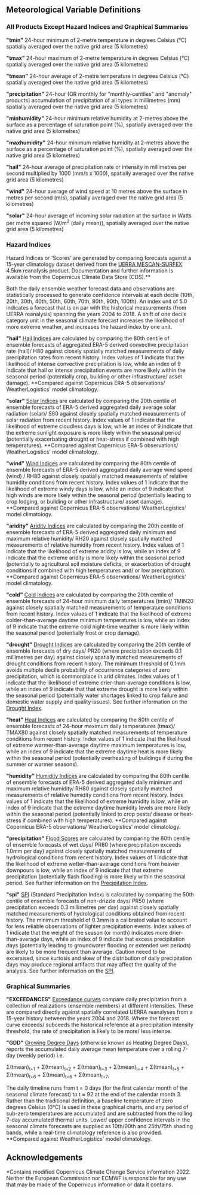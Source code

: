 ## Meteorological Variable Definitions

### All Products Except Hazard Indices and Graphical Summaries

**"tmin"** 24-hour minimum of 2-metre temperature in degrees Celsius (°C) spatially averaged over the native grid area (5 kilometres)

**"tmax"** 24-hour maximum of 2-metre temperature in degrees Celsius (°C) spatially averaged over the native grid area (5 kilometres)

**"tmean"** 24-hour average of 2-metre temperature in degrees Celsius (°C) spatially averaged over the native grid area (5 kilometres)

**"precipitation"** 24-hour (OR monthly for "monthly-centiles" and "anomaly" products) accumulation of precipitation of all types in millimetres (mm) spatially averaged over the native grid area (5 kilometres)

**"minhumidity"** 24-hour minimum relative humidity at 2-metres above the surface as a percentage of saturation point (%), spatially averaged over the native grid area (5 kilometres)

**"maxhumidity"** 24-hour minimum relative humidity at 2-metres above the surface as a percentage of saturation point (%), spatially averaged over the native grid area (5 kilometres)

**"hail"** 24-hour average of precipitation rate or intensity in millimetres per second multiplied by 1000 (mm/s x 1000), spatially averaged over the native grid area (5 kilometres)

**"wind"** 24-hour average of wind speed at 10 metres above the surface in metres per second (m/s), spatially averaged over the native grid area (5 kilometres)

**"solar"** 24-hour average of incoming solar radiation at the surface in Watts per metre squared (W/m<sup>2</sup> (daily mean)), spatially averaged over the native grid area (5 kilometres)

### Hazard Indices

Hazard Indices or 'Scores' are generated by comparing forecasts against a 15-year climatology dataset derived from the [UERRA MESCAN-SURFEX](https://cds.climate.copernicus.eu/cdsapp#!/dataset/reanalysis-uerra-europe-single-levels?tab=overview) 4.5km reanalysis product. Documentation and further information is available from the Copernicus Climate Data Store (CDS).**

Both the daily ensemble weather forecast data and observations are statistically processed to generate confidence intervals at each decile (10th, 20th, 30th, 40th, 50th, 60th, 70th, 80th, 90th, 100th). An index unit of 5.0 indicates a forecast that is on par with the historical measurements (from UERRA reanalysis) spanning the years 2004 to 2018. A shift of one decile category unit in the seasonal climate forecast increases the likelihood of more extreme weather, and increases the hazard index by one unit.

**"hail"** <ins>Hail Indices</ins> are calculated by comparing the 80th centile of ensemble forecasts of aggregated ERA-5 derived convective precipitation rate (hail)/ H80 against closely spatially matched measurements of daily precipitation rates from recent history. Index values of 1 indicate that the likelihood of intense convective precipitation is low, while an index of 9 indicate that hail or intense precipitation events are more likely within the seasonal period (potentially crop, building or other infrastructure/ asset damage). **Compared against Copernicus ERA-5 observations/ WeatherLogistics' model climatology.

**"solar"** <ins>Solar Indices</ins> are calculated by comparing the 20th centile of ensemble forecasts of ERA-5 derived aggregated daily average solar radiation (solar)/ S80 against closely spatially matched measurements of solar radiation from recent history. Index values of 1 indicate that the likelihood of extreme cloudless days is low, while an index of 9 indicate that the extreme sunlight exposure is more likely within the seasonal period (potentially exacerbating drought or heat-stress if combined with high temperatures). **Compared against Copernicus ERA-5 observations/ WeatherLogistics' model climatology.

**"wind"** <ins>Wind Indices</ins> are calculated by comparing the 80th centile of ensemble forecasts of ERA-5 derived aggregated daily average wind speed (wind) / RH80 against closely spatially matched measurements of relative humidity conditions from recent history. Index values of 1 indicate that the likelihood of extreme windy days is low, while an index of 9 indicate that high winds are more likely within the seasonal period (potentially leading to crop lodging, or building or other infrastructure/ asset damage). **Compared against Copernicus ERA-5 observations/ WeatherLogistics' model climatology.

**"aridity"** <ins>Aridity Indices</ins> are calculated by comparing the 20th centile of ensemble forecasts of ERA-5 derived aggregated daily minimum and maximum relative humidity/ RH20 against closely spatially matched measurements of relative humidity from recent history. Index values of 1 indicate that the likelihood of extreme aridity is low, while an index of 9 indicate that the extreme aridity is more likely within the seasonal period (potentially to agricultural soil moisture deficits, or exacerbation of drought conditions if combined with high temperatures and/ or low precipitation). **Compared against Copernicus ERA-5 observations/ WeatherLogistics' model climatology.

**"cold"** <ins>Cold Indices</ins> are calculated by comparing the 20th centile of ensemble forecasts of 24-hour minimum daily temperatures (tmin)/ TMIN20 against closely spatially matched measurements of temperature conditions from recent history. Index values of 1 indicate that the likelihood of extreme colder-than-average daytime minimum temperatures is low, while an index of 9 indicate that the extreme cold night-time weather is more likely within the seasonal period (potentially frost or crop damage).

**"drought"** <ins>Drought Indices</ins> are calculated by comparing the 20th centile of ensemble forecasts of dry days/ PR20 (where precipitation exceeds 0.1 millimetres per day) against closely spatially matched measurements of drought conditions from recent history. The minimum threshold of 0.1mm avoids multiple decile probability of occurrence categories of zero precipitation, which is commonplace in arid climates. Index values of 1 indicate that the likelihood of extreme drier-than-average conditions is low, while an index of 9 indicate that that extreme drought is more likely within the seasonal period (potentially water shortages linked to crop failure and domestic water supply and quality issues).
See further information on the [Drought Index](https://github.com/cjnankervis/Re-Climate/blob/main/About-Hazard-Indices.md#drought-index).

**"heat"** <ins>Heat Indices</ins> are calculated by comparing the 80th centile of ensemble forecasts of 24-hour maximum daily temperatures (tmax)/ TMAX80 against closely spatially matched measurements of temperature conditions from recent history. Index values of 1 indicate that the likelihood of extreme warmer-than-average daytime maximum temperatures is low, while an index of 9 indicate that the extreme daytime heat is more likely within the seasonal period (potentially overheating of buildings if during the summer or warmer seasons).

**"humidity"** <ins>Humidity Indices</ins> are calculated by comparing the 80th centile of ensemble forecasts of ERA-5 derived aggregated daily minimum and maximum relative humidity/ RH80 against closely spatially matched measurements of relative humidity conditions from recent history. Index values of 1 indicate that the likelihood of extreme humidity is low, while an index of 9 indicate that the extreme daytime humidity levels are more likely within the seasonal period (potentially linked to crop pests/ disease or heat-stress if combined with high temperatures). **Compared against Copernicus ERA-5 observations/ WeatherLogistics' model climatology.

**"precipitation"** <ins>Flood Scores</ins> are calculated by comparing the 80th centile of ensemble forecasts of wet days/ PR80 (where precipitation exceeds 1.0mm per day) against closely spatially matched measurements of hydrological conditions from recent history. Index values of 1 indicate that the likelihood of extreme wetter-than-average conditions from heavier downpours is low, while an index of 9 indicate that that extreme precipitation (potentially flash flooding) is more likely within the seasonal period.
See further information on the [Precipitation Index](https://github.com/cjnankervis/Re-Climate/blob/main/About-Hazard-Indices.md#precipitation-index).

**"spi"** <ins>SPI</ins> (Standard Precipitation Index) is calculated by comparing the 50th centile of ensemble forecasts of non-drizzle days/ PR50 (where precipitation exceeds 0.3 millimetres per day) against closely spatially matched measurements of hydrological conditions obtained from recent history. The minimum threshold of 0.3mm is a calibrated value to account for less reliable observations of lighter precipitation events. Index values of 1 indicate that the weight of the season (or month) indicates more drier-than-average days, while an index of 9 indicate that excess precipitation days (potentially leading to groundwater flooding or extended wet periods) are likely to be more frequent than average. Caution neeed to be excersised, since kurtosis and skew of the distribution of daily precipitation days may produce regional artifacts that may affect the quality of the analysis.
See further information on the [SPI](https://github.com/cjnankervis/Re-Climate/blob/main/About-Hazard-Indices.md#standardized-precipitation-index-spi).

### Graphical Summaries

**"EXCEEDANCES"** <ins>Exceedance curves</ins> compare daily precipitation from a collection of realizations (ensemble members) at different intensities. These are compared directly against spatially correlated UERRA reanalyses from a 15-year history between the years 2004 and 2018. Where the forecast curve exceeds/ subceeds the historical reference at a precipitation intensity threshold, the rate of precipitation is likely to be more/ less intense. 

**"GDD"** <ins>Growing Degree Days</ins> (otherwise known as Heating Degree Days), reports the accumulated daily average mean temperature over a rolling 7-day (weekly period) i.e.

Σ(tmean)<sub>t+1</sub> + Σ(tmean)<sub>t+2</sub> + Σ(tmean)<sub>t+3</sub> + Σ(tmean)<sub>t+4</sub> + Σ(tmean)<sub>t+5</sub> + Σ(tmean)<sub>t+6</sub> + Σ(tmean)<sub>t+6</sub> + Σ(tmean)<sub>t+7</sub>,

The daily timeline runs from t = 0 days (for the first calendar month of the seasonal climate forecast) to t ≈ 92 at the end of the calendar month 3. Rather than the traditional definition, a baseline temperature of zero degrees Celsius (0°C) is used in these graphical charts, and any period of sub-zero temperatures are accumulated and are subtracted from the rolling 7-day accumulated thermal units. Lower/ upper confidence intervals in the seasonal climate forecasts are supplied as 10th/90th and 25th/75th shading bands, while a real-time climatology reference is also provided. **Compared against WeatherLogistics' model climatology.

## Acknowledgements

*Contains modified Copernicus Climate Change Service information 2022. Neither the European Commission nor ECMWF is responsible for any use that may be made of the Copernicus information or data it contains.

